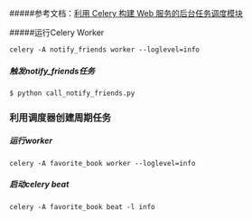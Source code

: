 #####参考文档：[利用 Celery 构建 Web 服务的后台任务调度模块](https://www.ibm.com/developerworks/cn/opensource/os-cn-celery-web-service/index.html)

#####运行Celery Worker
```
celery -A notify_friends worker --loglevel=info
```
##### 触发notify_friends任务
```
$ python call_notify_friends.py
```

### 利用调度器创建周期任务
##### 运行worker
```
celery -A favorite_book worker --loglevel=info
```
##### 启动celery beat
```
celery -A favorite_book beat -l info
```
